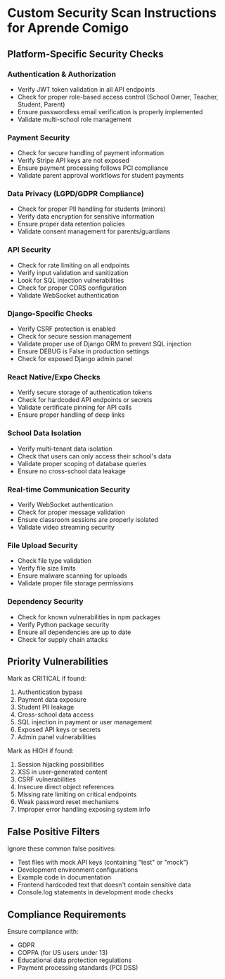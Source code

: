 # Custom Security Scan Instructions for Aprende Comigo

## Platform-Specific Security Checks

### Authentication & Authorization
- Verify JWT token validation in all API endpoints
- Check for proper role-based access control (School Owner, Teacher, Student, Parent)
- Ensure passwordless email verification is properly implemented
- Validate multi-school role management

### Payment Security
- Check for secure handling of payment information
- Verify Stripe API keys are not exposed
- Ensure payment processing follows PCI compliance
- Validate parent approval workflows for student payments

### Data Privacy (LGPD/GDPR Compliance)
- Check for proper PII handling for students (minors)
- Verify data encryption for sensitive information
- Ensure proper data retention policies
- Validate consent management for parents/guardians

### API Security
- Check for rate limiting on all endpoints
- Verify input validation and sanitization
- Look for SQL injection vulnerabilities
- Check for proper CORS configuration
- Validate WebSocket authentication

### Django-Specific Checks
- Verify CSRF protection is enabled
- Check for secure session management
- Validate proper use of Django ORM to prevent SQL injection
- Ensure DEBUG is False in production settings
- Check for exposed Django admin panel

### React Native/Expo Checks
- Verify secure storage of authentication tokens
- Check for hardcoded API endpoints or secrets
- Validate certificate pinning for API calls
- Ensure proper handling of deep links

### School Data Isolation
- Verify multi-tenant data isolation
- Check that users can only access their school's data
- Validate proper scoping of database queries
- Ensure no cross-school data leakage

### Real-time Communication Security
- Verify WebSocket authentication
- Check for proper message validation
- Ensure classroom sessions are properly isolated
- Validate video streaming security

### File Upload Security
- Check file type validation
- Verify file size limits
- Ensure malware scanning for uploads
- Validate proper file storage permissions

### Dependency Security
- Check for known vulnerabilities in npm packages
- Verify Python package security
- Ensure all dependencies are up to date
- Check for supply chain attacks

## Priority Vulnerabilities

Mark as CRITICAL if found:
1. Authentication bypass
2. Payment data exposure
3. Student PII leakage
4. Cross-school data access
5. SQL injection in payment or user management
6. Exposed API keys or secrets
7. Admin panel vulnerabilities

Mark as HIGH if found:
1. Session hijacking possibilities
2. XSS in user-generated content
3. CSRF vulnerabilities
4. Insecure direct object references
5. Missing rate limiting on critical endpoints
6. Weak password reset mechanisms
7. Improper error handling exposing system info

## False Positive Filters

Ignore these common false positives:
- Test files with mock API keys (containing "test" or "mock")
- Development environment configurations
- Example code in documentation
- Frontend hardcoded text that doesn't contain sensitive data
- Console.log statements in development mode checks

## Compliance Requirements

Ensure compliance with:
- GDPR
- COPPA (for US users under 13)
- Educational data protection regulations
- Payment processing standards (PCI DSS)